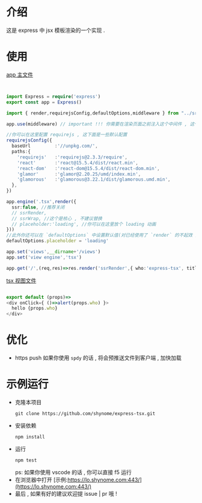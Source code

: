 
# 介绍
这是 express 中 jsx 模板渲染的一个实现 .

# 使用

[app 主文件](./example/ssrRender.ts)
```typescript


import Express = require('express')
export const app = Express()

import { render,requirejsConfig,defaultOptions,middleware } from "../src";

app.use(middleware) // important !!! 你需要在渲染页面之前注入这个中间件 , 这个中间会使用 '/express-tsx' 路径 , 不能覆盖该路径

//你可以在这里配置 requirejs , 这下面是一些默认配置
requirejsConfig({
  baseUrl         :'//unpkg.com/',
  paths:{
    'requirejs'   :'requirejs@2.3.3/require',
    'react'       :'react@15.5.4/dist/react.min',
    'react-dom'   :'react-dom@15.5.4/dist/react-dom.min',
    'glamor'      :'glamor@2.20.25/umd/index.min',
    'glamorous'   :'glamorous@3.22.1/dist/glamorous.umd.min',
  },
})

app.engine('.tsx',render({
  ssr:false, //推荐关闭
  // ssrRender,
  // ssrWrap, //这个是核心 , 不建议替换
  // placeholder:'loading', //你可以在这里放个 loading 动画
}))
//此外你还可以在 `defaultOptions` 中设置默认值(对已经使用了 `render` 的不起效 )
defaultOptions.placeholder = 'loading'

app.set('views',__dirname+'/views')
app.set('view engine','tsx')

app.get('/',(req,res)=>res.render('ssrRender',{ who:'express-tsx', title:'express-tsx' }))

```
[tsx 视图文件](./example/views/ssrRender.tsx)
```typescript react

export default (props)=>
<div onClick={ ()=>alert(props.who) }>
  hello {props.who}
</div>
```

# 优化
- https push
  如果你使用 `spdy` 的话 , 将会预推送文件到客户端 , 加快加载

# 示例运行
- 克隆本项目
  ```shell
  git clone https://github.com/shynome/express-tsx.git
  ```
- 安装依赖
  ```shell 
  npm install
  ```
- 运行
  ```shell
  npm test
  ```
  ps: 如果你使用 vscode 的话 , 你可以直接 f5 运行
- 在浏览器中打开 [示例:https://lo.shynome.com:443/](https://lo.shynome.com:443/)
-  最后 , 如果有好的建议欢迎提 issue | pr 哦 !
